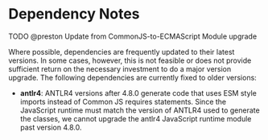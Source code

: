 # Dependency Notes

TODO @preston Update from CommonJS-to-ECMAScript Module upgrade


Where possible, dependencies are frequently updated to their latest versions.
In some cases, however, this is not feasible or does not provide sufficient
return on the necessary investment to do a major version upgrade. The following
dependencies are currently fixed to older versions:

- **antlr4**: ANTLR4 versions after 4.8.0 generate code that uses ESM style imports instead of Common JS requires statements. Since the JavaScript runtime must match the version of ANTLR4 used to generate the classes, we cannot upgrade the antlr4 JavaScript runtime module past version 4.8.0.
